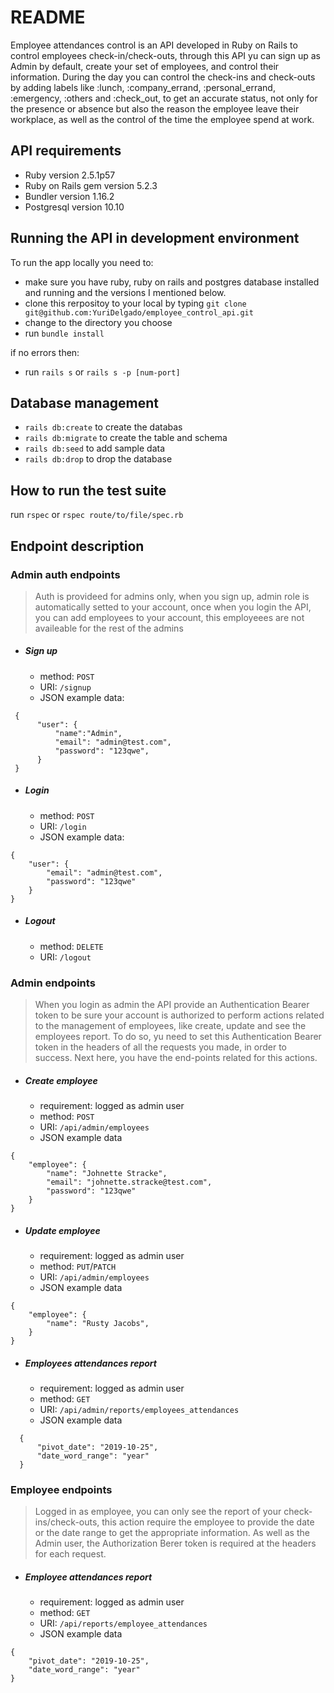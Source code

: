 # README

Employee attendances control is an API developed in Ruby on Rails to control employees check-in/check-outs, through this API yu can sign up as Admin by default, create your set of employees, and control their information. During the day you can control the check-ins and check-outs by adding labels like :lunch, :company_errand, :personal_errand, :emergency, :others and :check_out, to get an accurate status, not only for the presence or absence but also the reason the employee leave their workplace, as well as the control of the time the employee spend at work.

## API requirements
  * Ruby version 2.5.1p57
  * Ruby on Rails gem version 5.2.3
  * Bundler version 1.16.2
  * Postgresql version 10.10

## Running the API in development environment
To run the app locally you need to:
- make sure you have ruby, ruby on rails and postgres database installed and running and the versions I mentioned below.
- clone this rerpositoy to your local by typing `git clone git@github.com:YuriDelgado/employee_control_api.git`
- change to the directory you choose
- run `bundle install`

if no errors then:
- run `rails s` or `rails s -p [num-port]` 

## Database management
 - `rails db:create` to create the databas
 - `rails db:migrate` to create the table and schema
 - `rails db:seed` to add sample data
 - `rails db:drop` to drop the database

## How to run the test suite
  run `rspec` or `rspec route/to/file/spec.rb`
  

## Endpoint description

### Admin auth endpoints

> Auth is provideed for admins only, when you sign up, admin role is automatically setted to your account, once when you login the API, you can add employees to your account, this employeees are not availeable for the rest of the admins

- ##### Sign up
 	+ method: `POST`
 	+ URI: `/signup`
 	+ JSON example data:
```
 {
	  "user": {
		  "name":"Admin",
		  "email": "admin@test.com",
		  "password": "123qwe",
	  }
 }
```

- ##### Login
	+ method: `POST`
	+ URI: `/login`
	+ JSON example data:
```
{
	"user": {
		"email": "admin@test.com",
		"password": "123qwe"
	}
}
```

- ##### Logout
	+ method: `DELETE`
	+ URI: `/logout`

### Admin endpoints

> When you login as admin the API provide an Authentication Bearer token to be sure your account is authorized to perform actions related to the management of employees, like create, update and see the employees report. To do so, yu need to set this Authentication Bearer token in the headers of all the requests you made, in order to success. Next here, you have the end-points related for this actions.
	
- ##### Create employee
	+ requirement: logged as admin user
	+ method: `POST`
	+ URI: `/api/admin/employees`
 	+ JSON example data
```
{
	"employee": {
		"name": "Johnette Stracke",
		"email": "johnette.stracke@test.com",
		"password": "123qwe"
	}
}
```
 
- ##### Update employee
	+ requirement: logged as admin user
	+ method: `PUT`/`PATCH`
	+ URI: `/api/admin/employees`
	+ JSON example data
```
{
	"employee": {
		"name": "Rusty Jacobs",
	}
}
```

- ##### Employees attendances report
	+ requirement: logged as admin user
	+ method: `GET`
	+ URI: `/api/admin/reports/employees_attendances`
	+ JSON example data
```
  {
	  "pivot_date": "2019-10-25",
	  "date_word_range": "year"
  }
``` 
 
### Employee endpoints

> Logged in as employee, you can only see the report of your check-ins/check-outs, this action require the employee to provide the date or the date range to get the appropriate information. As well as the Admin user, the Authorization Berer token is required at the headers for each request.
	
- ##### Employee attendances report
	+ requirement: logged as admin user
	+ method: `GET`
	+ URI: `/api/reports/employee_attendances`
	+ JSON example data
```
{
	"pivot_date": "2019-10-25",
	"date_word_range": "year"
}
```

